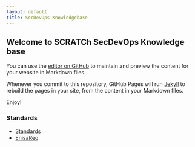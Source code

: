 ```yaml
---
layout: default
title: SecDevOps Knowledgebase
---
```


## Welcome to SCRATCh SecDevOps Knowledge base

You can use the [editor on GitHub](https://github.com/tlwt/SecDevOpsKb/edit/gh-pages/index.md) to maintain and preview the content for your website in Markdown files.

Whenever you commit to this repository, GitHub Pages will run [Jekyll](https://jekyllrb.com/) to rebuild the pages in your site, from the content in your Markdown files.

Enjoy!

### Standards

* [Standards](./standards)
* [EnisaReq](./enisareq)
